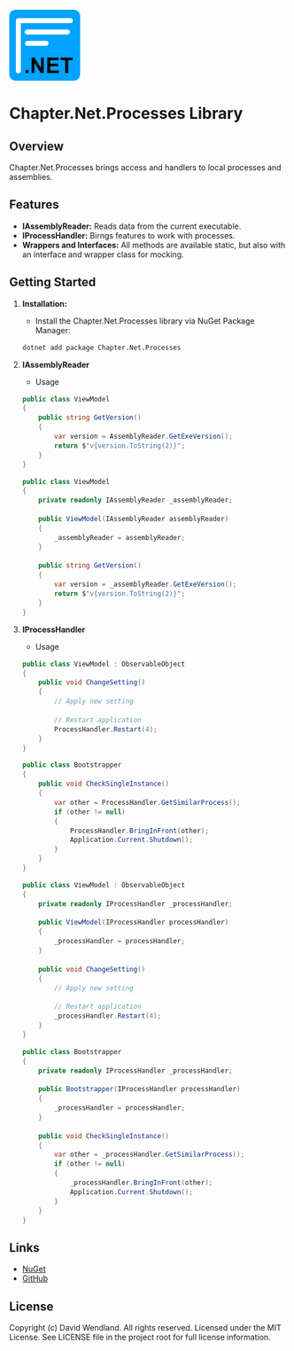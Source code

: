 ![Chapter](https://raw.githubusercontent.com/dwndland/Chapter.Net.Processes/master/Icon.png)

# Chapter.Net.Processes Library

## Overview
Chapter.Net.Processes brings access and handlers to local processes and assemblies.

## Features
- **IAssemblyReader:** Reads data from the current executable.
- **IProcessHandler:** Birngs features to work with processes.
- **Wrappers and Interfaces:** All methods are available static, but also with an interface and wrapper class for mocking.

## Getting Started

1. **Installation:**
    - Install the Chapter.Net.Processes library via NuGet Package Manager:
    ```bash
    dotnet add package Chapter.Net.Processes
    ```

2. **IAssemblyReader**
    - Usage
    ```csharp
    public class ViewModel
    {
        public string GetVersion()
        {
            var version = AssemblyReader.GetExeVersion();
            return $"v{version.ToString(2)}";
        }
    }
    ```
    ```csharp
    public class ViewModel
    {
        private readonly IAssemblyReader _assemblyReader;

        public ViewModel(IAssemblyReader assemblyReader)
        {
            _assemblyReader = assemblyReader;
        }

        public string GetVersion()
        {
            var version = _assemblyReader.GetExeVersion();
            return $"v{version.ToString(2)}";
        }
    }
    ```

3. **IProcessHandler**
    - Usage
    ```csharp
    public class ViewModel : ObservableObject
    {
        public void ChangeSetting()
        {
            // Apply new setting

            // Restart application
            ProcessHandler.Restart(4);
        }
    }
    ```
    ```csharp
    public class Bootstrapper
    {
        public void CheckSingleInstance()
        {
            var other = ProcessHandler.GetSimilarProcess();
            if (other != null)
            {
                ProcessHandler.BringInFront(other);
                Application.Current.Shutdown();
            }
        }
    }
    ```
    ```csharp
    public class ViewModel : ObservableObject
    {
        private readonly IProcessHandler _processHandler;

        public ViewModel(IProcessHandler processHandler)
        {
            _processHandler = processHandler;
        }

        public void ChangeSetting()
        {
            // Apply new setting

            // Restart application
            _processHandler.Restart(4);
        }
    }
    ```
    ```csharp
    public class Bootstrapper
    {
        private readonly IProcessHandler _processHandler;

        public Bootstrapper(IProcessHandler processHandler)
        {
            _processHandler = processHandler;
        }

        public void CheckSingleInstance()
        {
            var other = _processHandler.GetSimilarProcess();
            if (other != null)
            {
                _processHandler.BringInFront(other);
                Application.Current.Shutdown();
            }
        }
    }
    ```

## Links
* [NuGet](https://www.nuget.org/packages/Chapter.Net.Processes)
* [GitHub](https://github.com/dwndland/Chapter.Net.Processes)

## License
Copyright (c) David Wendland. All rights reserved.
Licensed under the MIT License. See LICENSE file in the project root for full license information.
